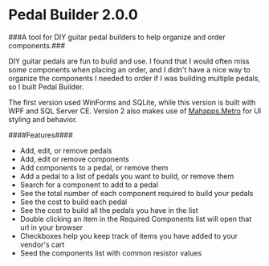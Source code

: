 Pedal Builder 2.0.0
=========

###A tool for DIY guitar pedal builders to help organize and order components.###

DIY guitar pedals are fun to build and use.  I found that I would often miss some components when placing an order, and I didn't have a nice way to organize the components I needed to order if I was building multiple pedals, so I built Pedal Builder.

The first version used WinForms and SQLite, while this version is built with WPF and SQL Server CE.  Version 2 also makes use of [Mahapps.Metro](http://mahapps.com/) for UI styling and behavior.

####Features####

* Add, edit, or remove pedals
* Add, edit or remove components
* Add components to a pedal, or remove them
* Add a pedal to a list of pedals you want to build, or remove them
* Search for a component to add to a pedal
* See the total number of each component required to build your pedals
* See the cost to build each pedal
* See the cost to build all the pedals you have in the list
* Double clicking an item in the Required Components list will open that url in your browser
* Checkboxes help you keep track of items you have added to your vendor's cart
* Seed the components list with common resistor values
